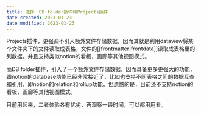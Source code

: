 ```yaml
---
title: 选择：DB folder插件和Projects插件
date created: 2023-01-23
date modified: 2023-01-23
---
```


Projects插件，更强调不引入额外文件存储数据，因而其就是利用dataview将某个文件夹下的文件读取成表格，文件的[[frontmatter|frontdata]]读取成表格里的列数据。并且支持类似notion的看板，画廊等其他视图模式。

而DB folder插件，引入了一个额外文件存储数据，因而具备更多更强大的功能，跟notion的database功能已经非常接近了，比如也支持不同表格之间的数据互查和引用，即notion的relation和rollup功能。但遗憾的是，目前还不支持notion的看板，画廊等其他视图模式。

目前用起来，二者体验各有优劣，再观察一段时间，可以都用用看。
